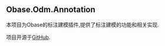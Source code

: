 ﻿## Obase.Odm.Annotation
本项目为Obase的标注建模插件,提供了标注建模的功能和相关实现.

项目开源于[GitHub](https://github.com/lechengruangong/Obase4DotNet).